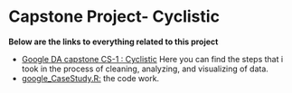 # Capstone Project- Cyclistic

**Below are the links to everything related to this project**

* [Google DA capstone CS-1 : Cyclistic](https://www.kaggle.com/code/sunilg1/google-da-capstone-cs-1-cyclistic) Here you can find the steps that i took in the process of cleaning, analyzing, and visualizing of data.
* [google_CaseStudy.R:](https://github.com/SunilG-1/Google-DA-CaseStudy-project/blob/main/google_CaseStudy.R) the code work.

